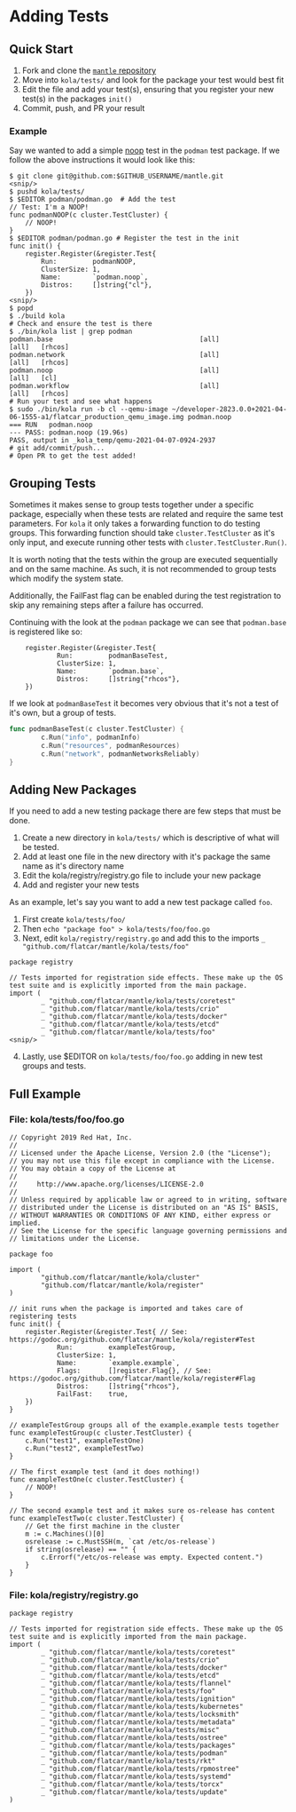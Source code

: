 # Adding Tests

## Quick Start

1. Fork and clone the [`mantle` repository](https://github.com/flatcar/mantle/)
2. Move into `kola/tests/` and look for the package your test would best fit
3. Edit the file and add your test(s), ensuring that you register your new test(s) in the packages `init()`
4. Commit, push, and PR your result

### Example

Say we wanted to add a simple [noop](https://en.wikipedia.org/wiki/NOP_(code)) test in the `podman` test package. If we follow the above instructions it would look like this:

```
$ git clone git@github.com:$GITHUB_USERNAME/mantle.git
<snip/>
$ pushd kola/tests/
$ $EDITOR podman/podman.go  # Add the test
// Test: I'm a NOOP!
func podmanNOOP(c cluster.TestCluster) {
    // NOOP!
}
$ $EDITOR podman/podman.go # Register the test in the init
func init() {
    register.Register(&register.Test{
        Run:         podmanNOOP,
        ClusterSize: 1,
        Name:        `podman.noop`,
        Distros:     []string{"cl"},
    })
<snip/>
$ popd
$ ./build kola
# Check and ensure the test is there
$ ./bin/kola list | grep podman
podman.base                                     [all]                                   [all]   [rhcos]
podman.network                                  [all]                                   [all]   [rhcos]
podman.noop                                     [all]                                   [all]   [cl]
podman.workflow                                 [all]                                   [all]   [rhcos]
# Run your test and see what happens
$ sudo ./bin/kola run -b cl --qemu-image ~/developer-2823.0.0+2021-04-06-1555-a1/flatcar_production_qemu_image.img podman.noop
=== RUN   podman.noop
--- PASS: podman.noop (19.96s)
PASS, output in _kola_temp/qemu-2021-04-07-0924-2937
# git add/commit/push...
# Open PR to get the test added!
```

## Grouping Tests

Sometimes it makes sense to group tests together under a specific package, especially when these tests are related and require the same test parameters. For `kola` it only takes a forwarding function to do testing groups. This forwarding function should take `cluster.TestCluster` as it's only input, and execute running other tests with `cluster.TestCluster.Run()`.

It is worth noting that the tests within the group are executed sequentially and on the same machine. As such, it is not recommended to group tests which modify the system state.

Additionally, the FailFast flag can be enabled during the test registration to skip any remaining steps after a failure has occurred.

Continuing with the look at the `podman` package we can see that `podman.base` is registered like so:

```golang
    register.Register(&register.Test{
            Run:         podmanBaseTest,
            ClusterSize: 1,
            Name:        `podman.base`,
            Distros:     []string{"rhcos"},
    })
```

If we look at `podmanBaseTest` it becomes very obvious that it's not a test of it's own, but a group of tests.

```go
func podmanBaseTest(c cluster.TestCluster) {
        c.Run("info", podmanInfo)
        c.Run("resources", podmanResources)
        c.Run("network", podmanNetworksReliably)
}
```

## Adding New Packages

If you need to add a new testing package there are few steps that must be done.

1. Create a new directory in `kola/tests/` which is descriptive of what will be tested.
2. Add at least one file in the new directory with it's package the same name as it's directory name
3. Edit the kola/registry/registry.go file to include your new package
4. Add and register your new tests

As an example, let's say you want to add a new test package called `foo`.

1. First create `kola/tests/foo/`
2. Then `echo "package foo" > kola/tests/foo/foo.go`
3. Next, edit `kola/registry/registry.go` and add this to the imports `_ "github.com/flatcar/mantle/kola/tests/foo"`

```golang
package registry

// Tests imported for registration side effects. These make up the OS test suite and is explicitly imported from the main package.
import (
        _ "github.com/flatcar/mantle/kola/tests/coretest"
        _ "github.com/flatcar/mantle/kola/tests/crio"
        _ "github.com/flatcar/mantle/kola/tests/docker"
        _ "github.com/flatcar/mantle/kola/tests/etcd"
        _ "github.com/flatcar/mantle/kola/tests/foo"
<snip/>
```

4. Lastly, use $EDITOR on `kola/tests/foo/foo.go` adding in new test groups and tests.

## Full Example

### File: kola/tests/foo/foo.go
```golang
// Copyright 2019 Red Hat, Inc.
//
// Licensed under the Apache License, Version 2.0 (the "License");
// you may not use this file except in compliance with the License.
// You may obtain a copy of the License at
//
//     http://www.apache.org/licenses/LICENSE-2.0
//
// Unless required by applicable law or agreed to in writing, software
// distributed under the License is distributed on an "AS IS" BASIS,
// WITHOUT WARRANTIES OR CONDITIONS OF ANY KIND, either express or implied.
// See the License for the specific language governing permissions and
// limitations under the License.

package foo

import (
        "github.com/flatcar/mantle/kola/cluster"
        "github.com/flatcar/mantle/kola/register"
)

// init runs when the package is imported and takes care of registering tests
func init() {
    register.Register(&register.Test{ // See: https://godoc.org/github.com/flatcar/mantle/kola/register#Test
            Run:         exampleTestGroup,
            ClusterSize: 1,
            Name:        `example.example`,
            Flags:       []register.Flag{}, // See: https://godoc.org/github.com/flatcar/mantle/kola/register#Flag
            Distros:     []string{"rhcos"},
            FailFast:    true,
    })
}

// exampleTestGroup groups all of the example.example tests together
func exampleTestGroup(c cluster.TestCluster) {
    c.Run("test1", exampleTestOne)
    c.Run("test2", exampleTestTwo)
}

// The first example test (and it does nothing!)
func exampleTestOne(c cluster.TestCluster) {
    // NOOP!
}

// The second example test and it makes sure os-release has content
func exampleTestTwo(c cluster.TestCluster) {
    // Get the first machine in the cluster
    m := c.Machines()[0]
    osrelease := c.MustSSH(m, `cat /etc/os-release`)
    if string(osrelease) == "" {
        c.Errorf("/etc/os-release was empty. Expected content.")
    }
}
```

### File: kola/registry/registry.go

```golang
package registry

// Tests imported for registration side effects. These make up the OS test suite and is explicitly imported from the main package.
import (
        _ "github.com/flatcar/mantle/kola/tests/coretest"
        _ "github.com/flatcar/mantle/kola/tests/crio"
        _ "github.com/flatcar/mantle/kola/tests/docker"
        _ "github.com/flatcar/mantle/kola/tests/etcd"
        _ "github.com/flatcar/mantle/kola/tests/flannel"
        _ "github.com/flatcar/mantle/kola/tests/foo"
        _ "github.com/flatcar/mantle/kola/tests/ignition"
        _ "github.com/flatcar/mantle/kola/tests/kubernetes"
        _ "github.com/flatcar/mantle/kola/tests/locksmith"
        _ "github.com/flatcar/mantle/kola/tests/metadata"
        _ "github.com/flatcar/mantle/kola/tests/misc"
        _ "github.com/flatcar/mantle/kola/tests/ostree"
        _ "github.com/flatcar/mantle/kola/tests/packages"
        _ "github.com/flatcar/mantle/kola/tests/podman"
        _ "github.com/flatcar/mantle/kola/tests/rkt"
        _ "github.com/flatcar/mantle/kola/tests/rpmostree"
        _ "github.com/flatcar/mantle/kola/tests/systemd"
        _ "github.com/flatcar/mantle/kola/tests/torcx"
        _ "github.com/flatcar/mantle/kola/tests/update"
)
```
